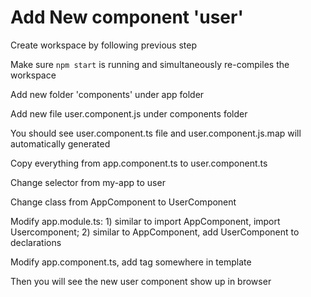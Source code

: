 # Add New component 'user'

Create workspace by following previous step

Make sure `npm start` is running and simultaneously re-compiles the workspace

Add new folder 'components' under app folder

Add new file user.component.js under components folder

You should see user.component.ts file and user.component.js.map will automatically generated

Copy everything from app.component.ts to user.component.ts

Change selector from my-app to user

Change class from AppComponent to UserComponent

Modify app.module.ts: 
    1) similar to import AppComponent, import Usercomponent; 
    2) similar to AppComponent, add UserComponent to declarations

Modify app.component.ts, add tag <user></user> somewhere in template

Then you will see the new user component show up in browser






